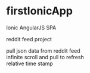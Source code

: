# firstIonicApp

Ionic AngularJS SPA

reddit feed project

pull json data from reddit feed <br />
infinite scroll and pull to refresh <br />
relative time stamp <br />

